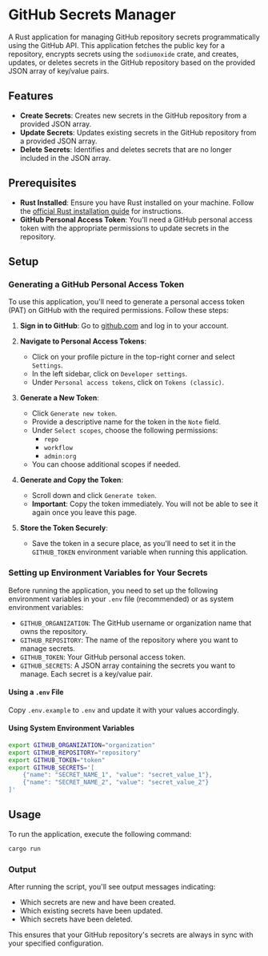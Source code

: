 # GitHub Secrets Manager

A Rust application for managing GitHub repository secrets programmatically 
using the GitHub API. This application fetches the public key for a 
repository, encrypts secrets using the `sodiumoxide` crate, and creates, 
updates, or deletes secrets in the GitHub repository based on the provided 
JSON array of key/value pairs.

## Features

- **Create Secrets**: Creates new secrets in the GitHub repository from a 
  provided JSON array.
- **Update Secrets**: Updates existing secrets in the GitHub repository from 
  a provided JSON array.
- **Delete Secrets**: Identifies and deletes secrets that are no longer 
  included in the JSON array.

## Prerequisites

- **Rust Installed**: Ensure you have Rust installed on your machine. Follow 
  the [official Rust installation guide](https://www.rust-lang.org/tools/install) for instructions.
- **GitHub Personal Access Token**: You'll need a GitHub personal access 
  token with the appropriate permissions to update secrets in the repository.

## Setup

### Generating a GitHub Personal Access Token

To use this application, you'll need to generate a personal access token 
(PAT) on GitHub with the required permissions. Follow these steps:

1. **Sign in to GitHub**: Go to [github.com](https://github.com) and log in 
   to your account.

2. **Navigate to Personal Access Tokens**:
   - Click on your profile picture in the top-right corner and select `Settings`.
   - In the left sidebar, click on `Developer settings`.
   - Under `Personal access tokens`, click on `Tokens (classic)`.

3. **Generate a New Token**:
   - Click `Generate new token`.
   - Provide a descriptive name for the token in the `Note` field.
   - Under `Select scopes`, choose the following permissions:
     - `repo`
     - `workflow`
     - `admin:org`
   - You can choose additional scopes if needed.

4. **Generate and Copy the Token**:
   - Scroll down and click `Generate token`.
   - **Important**: Copy the token immediately. You will not be able to see 
     it again once you leave this page.

5. **Store the Token Securely**:
   - Save the token in a secure place, as you'll need to set it in the 
     `GITHUB_TOKEN` environment variable when running this application.

### Setting up Environment Variables for Your Secrets

Before running the application, you need to set up the following environment 
variables in your `.env` file (recommended) or as system environment variables:

- `GITHUB_ORGANIZATION`: The GitHub username or organization name that owns 
  the repository.
- `GITHUB_REPOSITORY`: The name of the repository where you want to manage 
  secrets.
- `GITHUB_TOKEN`: Your GitHub personal access token.
- `GITHUB_SECRETS`: A JSON array containing the secrets you want to manage. 
  Each secret is a key/value pair.

#### Using a `.env` File

Copy `.env.example` to `.env` and update it with your values accordingly.

#### Using System Environment Variables

```bash
export GITHUB_ORGANIZATION="organization"
export GITHUB_REPOSITORY="repository"
export GITHUB_TOKEN="token"
export GITHUB_SECRETS='[
    {"name": "SECRET_NAME_1", "value": "secret_value_1"},
    {"name": "SECRET_NAME_2", "value": "secret_value_2"}
]'
```

## Usage

To run the application, execute the following command:

```bash
cargo run
```

### Output

After running the script, you'll see output messages indicating:
- Which secrets are new and have been created.
- Which existing secrets have been updated.
- Which secrets have been deleted.

This ensures that your GitHub repository's secrets are always in sync with your specified configuration.